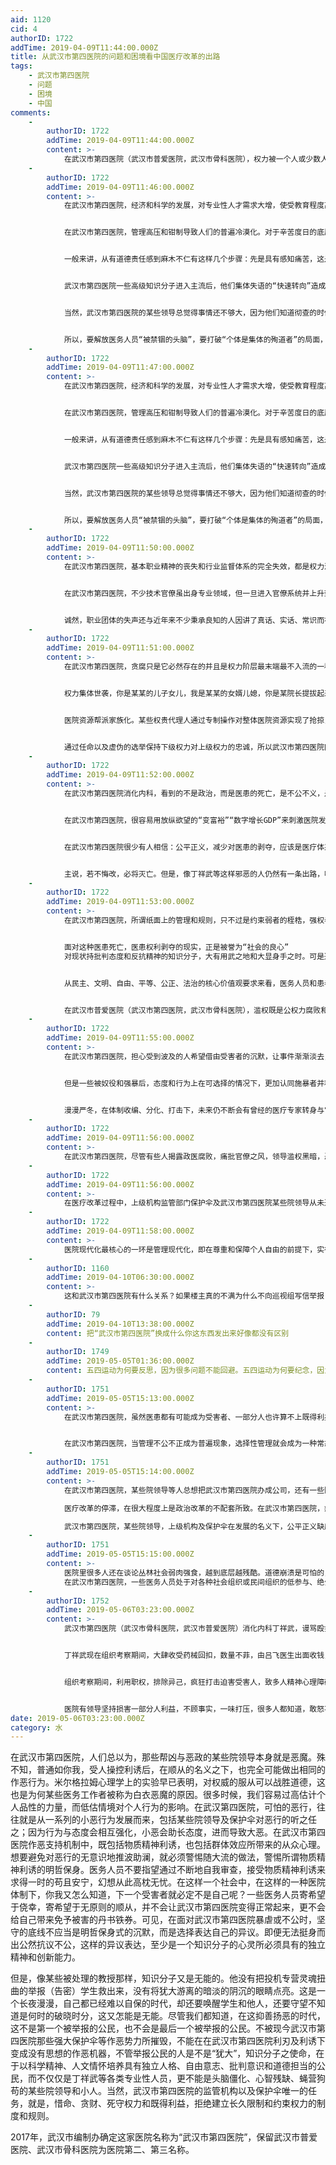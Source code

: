 ```yaml
---
aid: 1120
cid: 4
authorID: 1722
addTime: 2019-04-09T11:44:00.000Z
title: 从武汉市第四医院的问题和困境看中国医疗改革的出路
tags:
    - 武汉市第四医院
    - 问题
    - 困境
    - 中国
comments:
    -
        authorID: 1722
        addTime: 2019-04-09T11:44:00.000Z
        content: >-
            在武汉市第四医院（武汉市普爱医院，武汉市骨科医院），权力被一个人或少数人所垄断时，就不可能会尊重个人自由，因为这种权力垄断状态的存续，本身就必须以压制或剥夺个人自由为前提。试想一下，当武汉市第四医院的职工及患者普遍享有言论自由、信仰自由、结社自由以及集会、游行和示威自由时，武汉市第四医院的某些领导及其保护伞对权力的垄断怎么还可能维持得下去？所以，在武汉市第四医院的历史中最重要的往往不是所谓一流的医院（省内领先，国内先进，国际知名），或者所谓一流的庄稼（丁祥武等），而是对某些职工或患者言论压制以及滥权才是真正重要的事情。若干年后，所谓一流的医院，所谓一流的庄稼没有人会记得，也没有人会在乎，而作为医院某些领导及保护伞对职工或患者的言论逼迫，却很有可能被历史所铭记，并很可能成为武汉市第四医院历史上一个不可磨灭的记录。这完全不是说某些医务人员或患者有什么重要性。实际上，这些医务人员或患者是一些完全微不足道的人，不要说在武汉市第四医院，就是在整个中国，也很难找到比这些医务人员或患者更平庸、更不值一提的人。但武汉市第四医院某些领导及其保护伞对医患的的逼迫，仍不会是一件小事。无论古今中外，对言论的迫害都是人所共愤的。因为，人和别的动物不一样，人是有理性、会思想的生灵，需要通过言论表达来展现人之为人的理智、情感和尊严，用权力去压制和迫害言论，完全是一种针对整个人类本身的敌对行为。武汉市第四医院对某些医患进行迫害，尤其会让人难以接受，因为医学的使命是创新和传播知识，维护生命尊严，因而最需要保障和鼓励思想自由、言论自由和维护个人权利。一所医院一边对某些医患进行迫害，一边还要建所谓一流医院及培养所谓一流庄稼，这些掌管这所医院的领导及其保护伞，能不能用哪怕一分钟的时间，去反省一下其中的荒唐与伪善呢？难道现在的医院领导及其保护伞，是要将武汉市第四医院（武汉市普爱医院，武汉骨科医院）建成一流的言论迫害医院吗？
    -
        authorID: 1722
        addTime: 2019-04-09T11:46:00.000Z
        content: >-
            在武汉市第四医院，经济和科学的发展，对专业性人才需求大增，使受教育程度高、掌握一定技能的医务人员跻身于“专家阶级”和“管理阶级”的行列。他们从官僚体制中分得残汤剩饭，成为医院作恶机器上的附庸。于是一部分医务人员从“帮闲”发展到“帮凶”，更多的人难以抵抗复杂多样的诱惑，“在精神上被自我消灭”了。在一个主流价值观虚伪的管理体制下，医务人员下一代的记忆是缺损和扭曲的，缺乏制度反思、医务人员道德思想的“矮化”便在所难免。


            在武汉市第四医院，管理高压和钳制导致人们的普遍冷漠化。对于辛苦度日的底层医务人员来说，不能苛求他们，大多数人都活在一个道德上的“灰色区域”，尽管令人窒息，但是安全。在这个区域，逆来顺受代替了热情，冒险去质疑现行医院政策的做法很难证明有理，因此看起来没有必要。人们大多会承认自己这样做“不够勇敢，但很现实”。


            一般来讲，从有道德责任感到麻木不仁有这样几个步骤：先是具有感知痛苦，这是清醒认识不可缺少的过程，同时在利益诱导下又是矛盾的，因为明摆着有两个选择，一个是边缘化一个是声名显赫，一边是穷愁潦倒，一边是吃不完的“人肉馒头”。用自己的血肉之躯去抵抗“邪恶”的人都遭了不公正的待遇，甚至严酷的身体摧残，精神受到伤害。而武汉市第四医院的某些领导将自己的安全与物质置于信仰之上的人、也就是选择了“识时务”而“汇入主流”的人，得到了充分的物质保障和安逸的生活。


            武汉市第四医院一些高级知识分子进入主流后，他们集体失语的“快速转向”造成了“责任感缺失”和“扬恶除善”的医疗环境，心安理得地选择了装聋作哑，满足于自己安逸的日子，完全屈从于麻木的无人性，对人的意义和生命目的追求都退出了。


            当然，武汉市第四医院的某些领导总觉得事情还不够大，因为他们知道彻查的时候就会牵连很广、阻力会很大。其实浸淫官场已久的医疗系统官僚早就洞若观火，各级官员都不患出大事而患与自己有没有关系。事情越大，牵连的官员越多，帮忙解套的官员也就越多，到时轻轻顺水一推，滥权和作恶仍然可以继续。


            所以，要解放医务人员“被禁锢的头脑”，要打破“个体是集体的殉道者”的局面，就必须要从理论上破除医院权力部门所塑造的“无比正确”“不容置疑”的论调。不是养一个护士医生的成本太高了，而是养武汉市第四医院书记院长的成本太高了！如果所有的黑锅都让李荣春副院长来承担，省委市委怎么就不能提拔他当院长呢？长辈常说某些人为他人掘井，自己却没水喝。但正是这些掘井人，才有可能使得下一代，能够明辨是非，畅所欲言，不要活在前人的阴影，要成为免于恐惧的一代。
    -
        authorID: 1722
        addTime: 2019-04-09T11:47:00.000Z
        content: >-
            在武汉市第四医院，经济和科学的发展，对专业性人才需求大增，使受教育程度高、掌握一定技能的医务人员跻身于“专家阶级”和“管理阶级”的行列。他们从官僚体制中分得残汤剩饭，成为医院作恶机器上的附庸。于是一部分医务人员从“帮闲”发展到“帮凶”，更多的人难以抵抗复杂多样的诱惑，“在精神上被自我消灭”了。在一个主流价值观虚伪的管理体制下，医务人员下一代的记忆是缺损和扭曲的，缺乏制度反思、医务人员道德思想的“矮化”便在所难免。


            在武汉市第四医院，管理高压和钳制导致人们的普遍冷漠化。对于辛苦度日的底层医务人员来说，不能苛求他们，大多数人都活在一个道德上的“灰色区域”，尽管令人窒息，但是安全。在这个区域，逆来顺受代替了热情，冒险去质疑现行医院政策的做法很难证明有理，因此看起来没有必要。人们大多会承认自己这样做“不够勇敢，但很现实”。


            一般来讲，从有道德责任感到麻木不仁有这样几个步骤：先是具有感知痛苦，这是清醒认识不可缺少的过程，同时在利益诱导下又是矛盾的，因为明摆着有两个选择，一个是边缘化一个是声名显赫，一边是穷愁潦倒，一边是吃不完的“人肉馒头”。用自己的血肉之躯去抵抗“邪恶”的人都遭了不公正的待遇，甚至严酷的身体摧残，精神受到伤害。而武汉市第四医院的某些领导将自己的安全与物质置于信仰之上的人、也就是选择了“识时务”而“汇入主流”的人，得到了充分的物质保障和安逸的生活。


            武汉市第四医院一些高级知识分子进入主流后，他们集体失语的“快速转向”造成了“责任感缺失”和“扬恶除善”的医疗环境，心安理得地选择了装聋作哑，满足于自己安逸的日子，完全屈从于麻木的无人性，对人的意义和生命目的追求都退出了。


            当然，武汉市第四医院的某些领导总觉得事情还不够大，因为他们知道彻查的时候就会牵连很广、阻力会很大。其实浸淫官场已久的医疗系统官僚早就洞若观火，各级官员都不患出大事而患与自己有没有关系。事情越大，牵连的官员越多，帮忙解套的官员也就越多，到时轻轻顺水一推，滥权和作恶仍然可以继续。


            所以，要解放医务人员“被禁锢的头脑”，要打破“个体是集体的殉道者”的局面，就必须要从理论上破除医院权力部门所塑造的“无比正确”“不容置疑”的论调。不是养一个护士医生的成本太高了，而是养武汉市第四医院书记院长的成本太高了！如果所有的黑锅都让李荣春副院长来承担，省委市委怎么就不能提拔他当院长呢？长辈常说某些人为他人掘井，自己却没水喝。但正是这些掘井人，才有可能使得下一代，能够明辨是非，畅所欲言，不要活在前人的阴影，要成为免于恐惧的一代。
    -
        authorID: 1722
        addTime: 2019-04-09T11:50:00.000Z
        content: >-
            在武汉市第四医院，基本职业精神的丧失和行业监督体系的完全失效，都是权力滥用所致。以权力为主导的身份社会结构，加上不择手段的物质利诱，使得职业精神所强调的第一要素——契约精神被最大程度地弱化，从业者不再以自己的专业知识来履行职责，而代之以假大空的宣传作为掩饰，终极目标就是腐蚀人们的灵魂，释放人性的罪恶，以至于主都无法挽救这些邪恶的人。


            在武汉市第四医院，不少技术官僚虽出身专业领域，但一旦进入官僚系统并上升到一定层级，本质上就已经脱离了职业精神，成为权力体系的一部分。在权力凌驾于职业精神之上的医院环境下，这些技术官僚（院长等）往往选择倒向权力一方，对职业精神造成损害。而作为医院的非技术官僚（书记等），除了当花瓶之外就是服从权力，还妄想领导技术官僚，更加重了医院的腐败和滥权。由这些技术性官僚和非技术性官僚组成行业共同体，往往沦为党政工作的工具或摆设，真正能够为医患发声的往往是一些像烧伤超人阿宝，江淮医学，最后一支多巴胺，江淮风纪，医路向前的巍子，伟哥聊医，老徐评医，医林百晓生，一个有理想的记者等热心人士。权贵及医院某些领导权力滥用，潜规则横行，医患权益受剥夺，所以面对专业领域频发的公共事件，行业共同体与专业人士的集体失声，也就不足为奇。但是，这些职业团体的失声乃至失职，不仅失去了职业精神中起码的专业与契约精神要求，更是对本行业从业人员的侮辱。


            诚然，职业团体的失声还与近年来不少秉承良知的人因讲了真话、实话、常识而被告密而遭整肃相关，但也不得不承认，医务人员中高级知识分子这个群体社会责任感在减弱、消退，创造精神及现实批判精神在钝化，相当一部分知识分子蜕变成利益至上和不问是非有关。尽管武汉市第四医院某些觉醒的医务人员为职工待遇等问题维权，不但得不到大家支持呼应而显得冷清，甚至惹得一些人幸灾乐祸的嘲讽之声，平时患者维权，你们这些医务人员怎么不支持一下，如今自己遭遇不公就希望引起社会关注，岂不是自作多情？
    -
        authorID: 1722
        addTime: 2019-04-09T11:51:00.000Z
        content: >-
            在武汉市第四医院，贪腐只是它必然存在的并且是权力阶层最末端最不入流的一种分赃方式。从这个意义上来说，滥权是比贪腐更严重的罪恶。在武汉市第四医院，滥权有以下三种方式：


            权力集体世袭，你是某某的儿子女儿，我是某某的女婿儿媳，你是某院长提拔起来的，我是某书记栽培的，你是副部级推荐的，我是省市委指导的。北大社会学系博士生冯军旗在中部某县挂职两年后就撰写博士论文中指出，”政治家族”在当地相当普遍，占据了各部门的重要职位，令人触目惊心，仅仅一个县竟然就可以梳理出21家政治”大家族”，140家政治”小家族”。武汉市第四医院（武汉普爱医院，武汉骨科医院）绝对有过之而无不及。这是在官场和财富分配上采取各阶层世袭固化手段，实行新型”种姓”管理。


            医院资源帮派家族化。某些权贵代理人通过专制操作对整体医院资源实现了抢掠，然后各个帮派家族通过名义上的国有事业单位对全民资源进行分赃掌控，每个帮派家族根据权力大小对某一个领域实行垄断。尽管武汉市第四医院在他们的垄断经营之下长年”亏损”，但还要通过各种补贴的方式再次从全民手里掠夺财富，而他们自己家族或帮派一个个却从中获取大量私利。这也就可以理解了”除了能力之外资本为零”的含义。


            通过任命以及虚伪的选举保持下级权力对上级权力的忠诚，所以武汉市第四医院医院专制管理是无法避免和消除腐败的。权力来源于谁就必然效忠与谁，反之，对于上位者来说，谁能给他带来利益，他就给谁权力。在这种利益链条下，下级必然要向上级输送利益，而下级只有向更下面的人要利益，最终所有后果由无权者承担。也就是说，腐败和滥权是与医院专制管理结构共生的，而滥权比贪腐收益更大，安全度更高，对医院和医疗改革的危害程度也更为剧烈。
    -
        authorID: 1722
        addTime: 2019-04-09T11:52:00.000Z
        content: >-
            在武汉市第四医院消化内科，看到的不是政治，而是医患的死亡，是不公不义，是一些人被压迫，在受苦。在武汉市第四医院专制管理下，仅仅持守良心的自由，保持了独立的头脑，已经很难做到。它们用高压手段把那些不随便附和的人予以放逐或剥夺其发言权，然后通过逆向淘汰的作用，把那些最庸碌无能、唯唯诺诺的人，把最能左右逢源地人，提拔起来。武汉市第四医院专制管理常用的手段就是压迫，它们就没有想到这个问题的根本解决措施是什么，因为一旦提到解决措施，就是涉及官员、领导干部的个人私利，他们坚决不会以破坏自己的个人私利为代价去解决这样的事情，所以作恶一直在延续。但是你如果对这些官员或领导这样去说，他们肯定不会承认的。并且，专制管理与技术垄断的结合，会赋予专制管理内在具有的，相比开放社会的优势。技术手段是专制管理手中的有效工具，但它们对开放社会构成致命威胁。技术并没有给武汉市第四医院带来更多的开明开放，也没有带来公平和正义，而是相反——更精密的社会控制。


            在武汉市第四医院，很容易用放纵欲望的“变富裕”“数字增长GDP”来刺激医院发展，尤其是这种愚蠢出现在某个掌握公共安全的权贵或领导身上，它们的愚蠢所造成的后果，会不可避免地作用到医务人员和患者的人身上。无论是医务人员被伤害，还是患者被死亡，都是那些所谓英明、特别有能力的少数人，通过掌握制造严重愚蠢的权力，让那些最无助、最弱势的社会成员，为严重愚蠢付出最高昂的代价。普通医务人员和患者不是没有强烈的维权意识，但就算他们去抗争，又怎么能实现自己的诉求？屡屡发生愚蠢的真正原因是制度上的。所以，权力制衡的机制越完善、不因说话而恐惧、民意越能通过法治程序发挥影响力，就越不可能出现因为制度而产生的大规模严重愚蠢。如果回避根本的制度问题讨论这些医疗改革相关的愚蠢，那只会成为另一种严重的愚蠢。


            在武汉市第四医院很少有人相信：公平正义，减少对医患的剥夺，应该是医疗体系和政策的核心。所以，在武汉市第四医院虚假的繁荣背后，掩藏的是深刻的、不可克服的危机，而暂时闪光的所谓数据说话，是以牺牲医院公正与平等、损害医院生态环境安全、透支未来的发展与福利换来的。如果按数据说话，医疗行业早就成为拉动中国经济增长的三驾马车之一，但是医患冲突，医医冲突层出不穷。如果按数据说话，丁祥武早就应该作为常务副院长代替李荣春。如果按数据说话，武汉市第四医院绝大多数科主任都可以下岗。台湾当年用经济数据说话都没有实现和平统一，领导人都不敢用数据说话，医疗行业作恶之人竟然说用数据说话！曾经最大医院石应康自杀，数据对他有意义吗，何况武汉市第四医院？其实，在武汉市第四医院，为死人说话，或者让死人说话，远比所谓用数据说话更有价值。在一个以钱为本的医院，无论是管理者还是个人，缺少了经济数据，就变得毫无价值，所以用所谓“数据说话”在武汉市第四医院大行其道。但是很显然，人的价值是不能数据化的，一旦数据化，人的存在就失去了任何意义，也就是”去意义化”。一个”去意义化”的医院便是毫无道德可言的。这就是今天医患各个阶层普遍经历着的极度不信任、极端恐惧、极端孤独的根源之一。任何一个医患，一旦处于这样一种状态，患者不讲道德就是医闹甚至伤医，医务人员不讲道德就是继续跟随领导或保护伞（医疗系统的薄周徐郭苏令孙等）作恶。


            主说，若不悔改，必将灭亡。但是，像丁祥武等这样邪恶的人仍然有一条出路，唯一的出路，就是我主耶稣基督的十字架……，这也许和某些高高在上领导的宿命相一致。
    -
        authorID: 1722
        addTime: 2019-04-09T11:53:00.000Z
        content: >-
            在武汉市第四医院，所谓纸面上的管理和规则，只不过是约束弱者的桎梏，强权者可以游刃有余地操纵、逾越规则，呈现所谓的不对称规则约束。在权力既得利益链呈现出成王败寇残酷的现实中，弱肉强食丛林法则至今在整个医院一直盛行。而医院所取得的成就，与大量低工资、低福利、低权利（人权）有关，而某些权贵在待遇、福利、权益等方面的双轨制，竟然堂而皇之在医院盛行，不但导致大多数医院职工怨声载道，也使得治理不彰，滥权腐化及各种各样的潜规则大行其道。


            面对这种医患死亡，医患权利剥夺的现实，正是被誉为“社会的良心”
            对现状持批判态度和反抗精神的知识分子，大有用武之地和大显身手之时。可是遍观医院内，这个知识分子最为集中的地方，却出现一种集体沉默、唯上是从、王顾左右而言他的奇怪现象。很多医务人员对医院种种不公现象视而不见充耳不闻，经年累月践行躲在小楼成一统，管它冬夏与春秋自我隔离中。它们或醉心于特色新时代课题申报论证（用某些医务人员所言，浪费了武汉市第四医院大量的资源！），或钻进钱眼里不择手段，或到处开会、讲演、当评委，觥筹交错、名利双收；与此同时，种种商业功利、讨巧、泡沫、造假、滥权腐败等不良风气也在医疗界中蔓延。诚然，这与近年来不少秉承良知的人因讲了真话、实话、常识而被告密而遭整肃相关，但也不得不承认，医务人员中高级知识分子这个群体社会责任感在减弱、消退，创造精神及现实批判精神在钝化，相当一部分知识分子蜕变成利益至上和不问是非有关。尽管武汉市第四医院某些觉醒的医务人员为职工待遇等问题维权，不但得不到大家支持呼应而显得冷清，甚至惹得一些人幸灾乐祸的嘲讽之声，平时患者维权，你们这些医务人员怎么不支持一下，如今自己遭遇不公就希望引起社会关注，岂不是自作多情？


            从民主、文明、自由、平等、公正、法治的核心价值观要求来看，医务人员和患者都应该充分了解产生这些医院黑暗不公现象的根源，从制度完善权力制衡上结合医改政治参与活动，进行必要的分析、探讨和思考。国民党腐败无能、四大家族控制经济命脉，中国人民生活在水深火热三座大山重压下的民国时期，众多教授遵循、信奉独立之思考，自由之精神的时代品格，对领袖和权贵没有半点阿谀逢迎，一身正气两袖清风，那些傲骨不驯的教授们不畏权势，抨击社会黑暗，针贬权贵人物、敢讲真话的鲜活历史，使大众顿生万端感慨。时移世易，对比之下，无论学识品格，还是胆识风骨，今之曰院士教授专家学者，有几人能超越他们的前辈？


            在武汉市普爱医院（武汉市第四医院，武汉市骨科医院），滥权既是公权力腐败和管理失败的结果，同时亦会恶化大众对管理的认同。虽然发起了声势浩大的反腐运动，抓了一些医务人员，然而，并未能改善医院（医疗）严重的信用赤字，医患对立，医医对立进一步加深，监管机构保护伞及其某些院领导还真以为自己发现了“左手收走医患权利，右手收得经济繁荣（政绩）”的惊天秘籍，实现了医院的伟大复兴。
    -
        authorID: 1722
        addTime: 2019-04-09T11:55:00.000Z
        content: >-
            在武汉市第四医院，担心受到波及的人希望借由受害者的沉默，让事件渐渐淡去，而希望去说话的人，也因为事件渐渐淡去，所以选择了沉默。但叙述是永远没有时效性的，鼓励身边遭受过不公平，遭受过非正义的人，去叙述发生在自己身上的事情，克服自己的羞耻感。你会发现，第一次说总是最难的，而当你一遍遍地去说，你的心灵会变得和你的叙述一样，越来越勇敢，越来越有力，一样完整，一样坚定。


            但是一些被奴役和强暴后，态度和行为上在可选择的情况下，更加认同施暴者并积极配合施暴者，甚至出现以施暴者的前途安危为己任的反常行为。例如还有人担心施暴者如果离开了武汉市第四医院（武汉普爱医院，武汉骨科医院），会不会影响医院的发展这样愚蠢的问题。医疗行业发展的根本原因是对医患权利的改善，自由创办不同于莆田系的医生集团、自由创办的互联网医疗、患者自由的选择就医，个人权利的保障和公众政治的参与等。但由于特权的存在和权力来源的问题(自上而下、无权力制衡)，目前医疗发展模式无法持续。而上级监管机构及武汉市第四医院的某些领导无视所发生的血淋淋现实，则显示了在冻结状态下坚持之艰难，既然长夜无尽，己身难托，不如臆想明君圣明，不用付出代价的廉价医疗转型或改革唾手可得。


            漫漫严冬，在体制收编、分化、打击下，未来仍不断会有曾经的医疗专家转身与它们曾热血过的事业背道而驰。而在医疗改革不断下沉化的趋势下，那些曾经的医疗专家转身向权贵和专制低头其实一点都不重要，因为不仅要靠权力和利益，更是要靠大家的信念去推动改变，在大浪淘沙的冰河时代，所有的坚韧、坚守、坚持，都是在以明确的符号宣示：黎明前确实是最黑暗的，但黎明就要来了。
    -
        authorID: 1722
        addTime: 2019-04-09T11:56:00.000Z
        content: >-
            在武汉市第四医院，尽管有些人揭露政医腐败，痛批官僚之风，领导滥权黑暗，恶患仗势欺人，重挫畸形的隐形收入，甚至集体要求提高待遇，但是这都无异于改变医院现状，因为医院需要的不仅是扫黑除恶，而是结构性改革。长期的恶不被制度识别和纠错，医患的不满像火山岩浆一样堆积，直到一个个悲剧事件发生，引爆公众的怒火，但由于权贵利益的错综复杂而无法收拾残局。无论权健事件，魏则西事件，疫苗之殇，还是医务人员伤亡，都是如此。面对霸凌者，愈是怯弱，权贵们会愈嚣张。但是我们还是要给武汉市第四医院某些领导的言论给予高度评价，即使有演戏的成分，“敢于革命的勇气”，“不该死去的病人死去了”，“耗材也居高不下，这就极不正常了”，“有些知名学者专家……”等，还是要承担巨大政治风险的。很多医疗专家都不敢提及医疗体制改革，革命等观念，甚至走上了历史潮流的对立面（维护权贵利益）。但是我们也要看到上级机构，监管部门等与他们内在的滥权一致性，这样才能够理解他们持续打压和损害医患的合理权益的原因。没有公平正义，就不可能减少对医务人员和患者的剥夺，就不可能有以全人类命运与共的视野和远见。
    -
        authorID: 1722
        addTime: 2019-04-09T11:56:00.000Z
        content: >-
            在医疗改革过程中，上级机构监管部门保护伞及武汉市第四医院某些院领导从未道破公共权力不受约束和个人权利没有保障的问题，有下面几个原因：担心权力旁落，失去对医院行政与经济的操控；正义的管理，一方面会保证医患在言论、思想，权益等诸多方面的权利和自由，另一方面将限制医院某些领导的行动范围，医院将不像过去那样被上级机构监管部门保护伞完全掌控；一旦维护了医患的权利，武汉市第四医院某些院领导及保护伞很有可能落入下风。为了避免这样的局面出现，必须打造出自己说了算的、徒具形式的各种协商。武汉市第四医院某些领导及保护伞的大多数方针政策都很难说是符合广大医患的根本利益的，因为管理缺乏正义，权力滥用，医院就不可能走上正轨。武汉市第四医院的权力的结构和生态决定了它已经不能为某些管理者提供自我反思的途径，它几乎完全丧失了自我纠错的机制。它的性质已经彻底蜕变早已不是一个治病救人的信仰，加入它是为了做官发财，捍卫它是为了维护既得利益。保官位的态度败坏了当事者的心灵，对权力滥用和破坏个人权利与日俱增，只能靠’以繁荣换忠诚”的不会持久的交易，来保持表面上的合法性。与权力寡头日趋定型的作为相对照，是社会上丝毫不衰减的医疗改革的呼声。不幸，后者是弱智的体现,，弱智是专制之下众人丧失胆识的结果，也是因为少数智者因种种原因不去捅破窗纸。你可以去欺骗医患大众上路，但是不可以任由那些说不清最终目标的医改（侵犯个人权利和滥用公权）呼声去麻木众生的心智。
    -
        authorID: 1722
        addTime: 2019-04-09T11:58:00.000Z
        content: >-
            医院现代化最核心的一环是管理现代化，即在尊重和保障个人自由的前提下，实行公平正义的民主管理。但对武汉市第四医院掌权的决策者（上级机构及某些院领导）来说，这种以现代化为目的的学习过程，是必须将管理现代化的环节加以阉割的。也就是说，向西方发达国家进行有限学习的目的，不是为了改变少数人统治多数人的专制管理，而是为了保存和巩固这种滥权和腐败。在技术和教育等方面的西方化，会逐渐造就一个部分现代化的医院，但这并非医疗改革的成就。在所谓医疗改革名义下推行的各种政策，都要以固守甚至强化既有的权力与利益格局为前提。武汉市第四医院前任院长曾建议缩小行政中层规模、削减科室负责人特权、减轻各种扣款，纠正既往和现在滥权腐败行为，以便释放出更多的经济增长空间。谁都知道，这些都是对症下药的好建议，但现在的院长书记却不可能被采用。因为，正如这些建议的提出者所论述的那样，要减轻医务人员负担，就必须裁减中层人员，削减科室负责人特权，但高层决策者的权力却是以现有官僚体系为基础的，在没有构筑新的权力基础之前，他们不可能会去挖掉自身权力的墙角。其实，无论是院长（李文洲）负责还是书记（袁英红）负责，公共权力不受约束和个人权利没有保障的问题，不仅从来就没有得到解决，而且时有恶化。任何诚实的人都无法否认，将个人权利保障和公众政治参与等较为抽象的问题先放到一边，才是当前医改面临的种种危机和问题，或者说医疗机构的普遍腐败和治理全面溃烂的根源。在武汉市第四医院，不同主政者的政策侧重点或许各有不同，但在固守专政权力和压制个人自由方面，则完全是一以贯之的。
    -
        authorID: 1160
        addTime: 2019-04-10T06:30:00.000Z
        content: >-
            这和武汉市第四医院有什么关系？如果楼主真的不满为什么不向巡视组写信举报？满篇空洞无物，就放几个人名，可能楼主很愤慨但是其实都是主观判断没有一点点事实。
    -
        authorID: 79
        addTime: 2019-04-10T13:38:00.000Z
        content: 把“武汉市第四医院”换成什么你这东西发出来好像都没有区别
    -
        authorID: 1749
        addTime: 2019-05-05T01:36:00.000Z
        content: 五四运动为何要反思，因为很多问题不能回避。五四运动为何要纪念，因为思考才不会遗忘。
    -
        authorID: 1751
        addTime: 2019-05-05T15:13:00.000Z
        content: >-
            在武汉市第四医院，虽然医患都有可能成为受害者、一部分人也许算不上既得利益者，但在自己没有受到实质的伤损之际，就意味着自己还有成为既得利益者的可能。一旦打破沉默，为受害者说话，这种微小的可能也就失去了。当受害者已经出现时，死去的要尽快烧掉；还没死的赶快想办法让他们闭嘴。正义和自由这么美好的东西，受害者们怎么配得上？武汉市第四医院的上级机构及保护伞更能理解金钱交易与权力的关系，对于公平正义、自由之类，则是向来不愿听闻。因为同情受害者等于怀疑机构或体制出了问题、证实当权管理者不作为或乱作为，这是万万不能够的。


            在武汉市第四医院，当管理不公不正成为普遍现象，选择性管理就会成为一种常态。武汉市第四医院的某些领导甚至可能基于利益而有选择地管理。这不仅会极大降低规则的公正性，也会导致权力的滥用。滥权对人们自由思想、未来希望及想象力的吓阻是危险的，因为恐惧会导致自由的压抑，长期之压抑将导致怨愤，而怨愤则将威胁稳定。并且，当权力无制约，它碾压的绝非仅仅是挑战者，哪怕寻常时期，伤害更多发生在对当局最“无害”的医患身上。然而，体制之强大，可穷尽一切手段，相比之下，个人是如何弱小而无力，维护自身合理权利是多么艰难。
    -
        authorID: 1751
        addTime: 2019-05-05T15:14:00.000Z
        content: >-
            在武汉市第四医院，某些院领导等人总想把武汉市第四医院办成公司，还有一些院领导等人总想把医院办成党校，更有一些院领导思考如何把医院办成监狱，这都完全不符合现代医院的基本理念。现代医院是知识和权利的载体，没有自由的思想如何创新知识？没有对医患合理权利的维护和尊重，如何治病救人？武汉市第四医院要走出省内，走向全国，甚至赶超世界的科技和文明成果，必须学术自由和思想解放，而不应该把责任都归咎于受国内外技术垄断影响，在人员和技术引进上都会受到巨大限制。在造就现代文明国家的强大上，对不同意见、批评的宽容恰恰是最重要的原因之一。因为只有对不同看法、对批评的宽容，才能吸引真正的人才，为创新提供必要的条件，不同的利益才可以得到表达，决策的错误才可以最终得以纠正。  

            医疗改革的停滞，在很大程度上是政治改革的不配套所致。在武汉市第四医院，疾病诊断相关分组(DRGs)变为摆设，医联体“各怀鬼胎”从下面虹吸患者，以及在实践中形成权贵阶层为权力和权贵服务，扼杀了大众对医疗改革的认同和支持。武汉市第四医院某些院领导，上级机构及保护伞的滥权，它更深层次的含义是，在权力支配医院的过程中所导致的不应有的效率损失。这种损失如果用数字来衡量，比官员贪污腐败所得不知大多少倍，实际上，它是无法衡量的对医患双方的精神环境伤害，损坏的是中国医疗发展的根基。在这种情况下，人们谈改色变，医疗改革也就不可能得到人民认同，无法推进。  

            武汉市第四医院，某些院领导，上级机构及保护伞在发展的名义下，公平正义缺席，医院道德和环境被毁坏，改革开放成果被权贵所剥夺。将发展简化为经济增长，又将经济增长简化为GDP和财政收入等能够看得见、体现官员政绩的资料，并且把它长期化。某些院领导以及医疗行业的黑恶势力并非不知追求GDP增长会带来包括收入分配和医疗环境破坏等在内的一系列恶果，然而，由于丧失了意识形态的吸引力，不得不通过不断做大蛋糕，满足医患不断提高的需求，来追求“合法性”。因为医患在解决贫困和温饱后，需要进一步获得公平感，但目前医疗体制不可能为他们提供基本的公平公正，改革成果的大头被权贵阶层攫取以及被医院自身耗损，故要解开这个症结，满足民众不断提升的公平感，在现有体制条件下，只能进一步发展经济，做大蛋糕。这就是在不减少权贵阶层利益的同时，通过经济增长的增量让医患获得发展成果，但是管治失效，道德沦落，没有威信，强调斗争，不顾医患死活的医院，加上观念和利益的桎梏，只会将一场完全可以避免的人祸，却在当地权贵遮遮掩掩之下，成了无法扭转的事实。
    -
        authorID: 1751
        addTime: 2019-05-05T15:15:00.000Z
        content: >-
            医院里很多人还在谈论丛林社会弱肉强食，越到底层越残酷。道德崩溃是可怕的，人心险恶到无以复加，如果当谋财害命成为一种生活方式，整个医院都成为斗兽场，你死我活的现实剧不断上演，把医患底层人士的那点人性消弭于无形，留下的只有贪婪，无耻和愤恨。医院领导在武汉市第四医院的管理总是凭借各种谎言与欺诈，像病毒一样感染着整个医院。一方面是医患双方普遍不尊重规则，另一方面医患双方又善于发现规则中的漏洞并进行广泛的恶意使用；有时候这些是个人行为，有时候这些是集体表现，有时候这些是医院领导等人的管理手段。但是，很多事情是不是因为习以为常就不去批判，不去谴责、不去讨论呢？我们不去关注无条件加班问题，那么我们就会无止境的加班，我们不去讨论带薪休假落实的问题，带薪休假就永远是挂在墙上镜花水月，我们不去争取自己生育权利，就会连怀孕这种事情早晚都会被罚款，我们不去维护患者和职工的权利，就会成为医院领导等人政治狂热和愚蠢自私的替罪羊，当你所有的事情都没有想过自己权利受到侵犯，当你的健康岌岌可危时候，你还会像今天大众面对有毒食品，雾霾，医患冲突等时的心态一样不以为然？现在武汉市第四医院违法成本太低，甚者医院领导在发展经济的追求下，没有对医患双方的权益进行切实有效保障。对于医患双方的权益和医院发展出现矛盾的时候，没有坚持以人为本的原则。作为弱势的某些患者或医务人员，理所当然地要为自己的权利声索。
            在武汉市第四医院，一些医务人员处于对各种社会组织或民间组织的低参与、绝少阅读、封闭性职业习惯、经济上不安全感的状态，决定了医院领导等人集权主义的倾向。由于绝少受过用理性和现存判断来检验相反观点的训练，他们作判断，通常更为偏执，缺乏历史感，用极端主义方法来寻求短期解决办法。即使在武汉市第四医院存在有社会责任感，有大魄力的既得利益者，愿意跳出自身阶层，从医患双方的角度来行使自己的权力，但一个健康的体制，势必不会寄望于既得利益者们的良心大发，而是需要制度来约束身居高位者的行为；一个合理的议事机构也应当是给予不同立场、不同阶层的人合理的席位分配。大量由既得利益者把持的状况让武汉市第四医院在改革议题上不但受到意识形态的钳制，自身也因其固有利益而束手束脚，甚至缺乏改革的主观意愿。
    -
        authorID: 1752
        addTime: 2019-05-06T03:23:00.000Z
        content: >-
            武汉市第四医院（武汉市骨科医院，武汉市普爱医院）消化内科丁祥武，谩骂殴打老年病人，派出所立案，医院保释，不了了之，老人欲哭无泪路人皆知道。


            丁祥武现在组织考察期间，大肆收受药械回扣，数量不菲，由吕飞医生出面收钱，几个人私分，万元左右不等，吃喝娱乐，我们医药公司不停轮流摊派，苦不堪言。


            组织考察期间，利用职权，排除异己，疯狂打击迫害受害人，致多人精神心理障碍，家人处于破败的境地。。科室里趋炎附势，无耻者张扬，环境黑暗。


            医院有领导坚持损害一部分人利益，不顾事实，一味打压，很多人都知道，敢怒不敢言，都是和谐社会，为什么这里没有阳光。
date: 2019-05-06T03:23:00.000Z
category: 水
---
```


在武汉市第四医院，人们总以为，那些帮凶与恶政的某些院领导本身就是恶魔。殊不知，普通如你我，受人操控利诱后，在顺从的名义之下，也完全可能做出相同的作恶行为。米尔格拉姆心理学上的实验早已表明，对权威的服从可以战胜道德，这也是为何某些医务工作者被称为白衣恶魔的原因。很多时候，我们容易过高估计个人品性的力量，而低估情境对个人行为的影响。在武汉第四医院，可怕的恶行，往往就是从一系列的小恶行为发展而来，包括某些院领导及保护伞对恶行的听之任之；因为行为与态度会相互强化，小恶会助长态度，进而导致大恶。在武汉市第四医院作恶支持机制中，既包括物质精神利诱，也包括群体效应所带来的从众心理。想要避免对恶行的无意识地推波助澜，就必须警惕随大流的做法，警惕所谓物质精神利诱的明哲保身。医务人员不要指望通过不断地自我审查，接受物质精神利诱来求得一时的苟且安宁，幻想从此高枕无忧。在这样一个社会中，在这样的一种医院体制下，你我又怎么知道，下一个受害者就必定不是自己呢？一些医务人员寄希望于侥幸，寄希望于无原则的顺从，并不会让武汉市第四医院变得正常起来，更不会给自己带来免予被害的丹书铁券。可见，在面对武汉市第四医院暴虐或不公时，坚守的底线不应当是明哲保身式的沉默，而是选择表达自己的异议。即便无法挺身而出公然抗议不公，这样的异议表达，至少是一个知识分子的心灵所必须具有的独立精神和创新能力。

但是，像某些被处理的教授那样，知识分子又是无能的。他没有把投机专营灵魂扭曲的举报（告密）学生救出来，没有将犹大游离的暗淡的阴沉的眼睛点亮。这是一个长夜漫漫，自己都已经难以自保的时代，却还要唤醒学生和他人，还要守望不知道是何时的破晓时分，这又怎能是无能。尽管我们都知道，在这抑善扬恶的时代，这不是第一个被举报的公民，也不会是最后一个被举报的公民。不被现今武汉市第四医院那些强大保护伞等作恶势力所摧毁，不能在在武汉市第四医院利刃及利诱下变成没有思想的作恶机器，不管举报公民的人是不是“犹大”，知识分子之使命，在于以科学精神、人文情怀培养具有独立人格、自由意志、批判意识和道德担当的公民，而不仅仅是丁祥武等各类专业性人员，更不能是头脑僵化、心智残缺、蝇营狗苟的某些院领导和小人。当然，武汉市第四医院的监管机构以及保护伞唯一的任务，就是，惜命、贪财、死守权力和既得利益，拒绝建立长久限制和约束权力的制度和规则。

2017年，武汉市编制办确定这家医院名称为“武汉市第四医院”，保留武汉市普爱医院、武汉市骨科医院为医院第二、第三名称。
